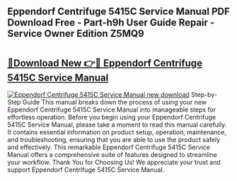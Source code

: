 ## Eppendorf Centrifuge 5415C Service Manual PDF Download Free - Part-h9h User Guide Repair - Service Owner Edition Z5MQ9

# <h2><a href="http://bc49895.oget.top/?id=Eppendorf+Centrifuge+5415C+Service+Manual">🔗Download New 👉🔴 Eppendorf Centrifuge 5415C Service Manual</a></h2>

[![Eppendorf Centrifuge 5415C Service Manual new download](https://i.imgur.com/5g1atiW.png)](http://bc49895.oget.top/?id=Eppendorf+Centrifuge+5415C+Service+Manual)
Step-by-Step Guide This manual breaks down the process of using your new Eppendorf Centrifuge 5415C Service Manual into manageable steps for effortless operation. Before you begin using your Eppendorf Centrifuge 5415C Service Manual, please take a moment to read this manual carefully. It contains essential information on product setup, operation, maintenance, and troubleshooting, ensuring that you are able to use the product safely and effectively. This remarkable Eppendorf Centrifuge 5415C Service Manual offers a comprehensive suite of features designed to streamline your workflow. Thank You for Choosing Us! We appreciate your trust and support Eppendorf Centrifuge 5415C Service Manual.

